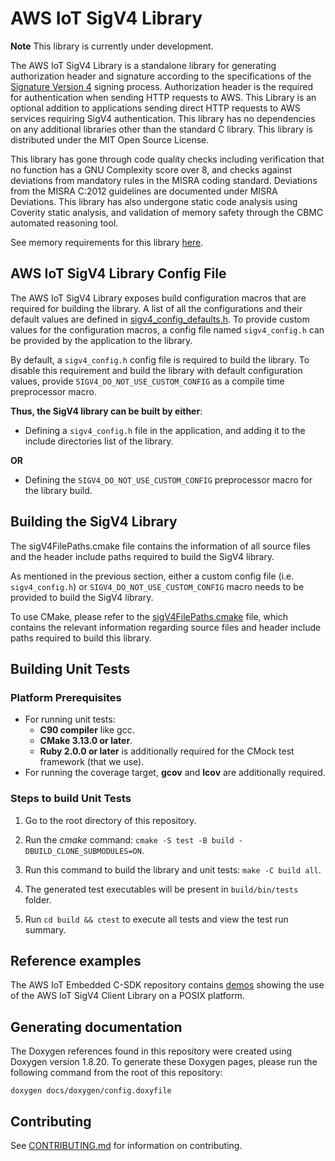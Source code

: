 # AWS IoT SigV4 Library

**Note** This library is currently under development.

The AWS IoT SigV4 Library is a standalone library for generating authorization header and signature according to the specifications of the [Signature Version 4](https://docs.aws.amazon.com/general/latest/gr/signature-version-4.html) signing process. Authorization header is the required for authentication when sending HTTP requests to AWS. This Library is an optional addition to applications sending direct HTTP requests to AWS services requiring SigV4 authentication. This library has no dependencies on any additional libraries other than the standard C library. This library is distributed under the MIT Open Source License.

This library has gone through code quality checks including verification that no function has a GNU Complexity score over 8, and checks against deviations from mandatory rules in the MISRA coding standard. Deviations from the MISRA C:2012 guidelines are documented under MISRA Deviations. This library has also undergone static code analysis using Coverity static analysis, and validation of memory safety through the CBMC automated reasoning tool.

See memory requirements for this library [here][a9].

[a9]: ./docs/doxygen/include/size_table.md

## AWS IoT SigV4 Library Config File
The AWS IoT SigV4 Library exposes build configuration
macros that are required for building the library. A list of all the
configurations and their default values are defined in
[sigv4_config_defaults.h][b1]. To provide custom values for the
configuration macros, a config file named `sigv4_config.h` can be
provided by the application to the library.

[b1]: source/include/sigv4_config_defaults.h

By default, a `sigv4_config.h` config file is required to build
the library. To disable this requirement and build the library with default
configuration values, provide `SIGV4_DO_NOT_USE_CUSTOM_CONFIG` as
a compile time preprocessor macro.

**Thus, the SigV4 library can be built by either**:

* Defining a `sigv4_config.h` file in the application, and adding
  it to the include directories list of the library.

**OR**

* Defining the `SIGV4_DO_NOT_USE_CUSTOM_CONFIG` preprocessor macro
  for the library build.
  
## Building the SigV4 Library

The sigV4FilePaths.cmake file contains the information of all source files and the header include paths required to build the SigV4 library.

As mentioned in the previous section, either a custom config file (i.e.
`sigv4_config.h`) or `SIGV4_DO_NOT_USE_CUSTOM_CONFIG`
macro needs to be provided to build the SigV4 library.

To use CMake, please refer to the [sigV4FilePaths.cmake](https://github.com/aws/SigV4-for-AWS-IoT-embedded-sdk/blob/main/sigv4FilePaths.cmake) file, which contains the relevant information regarding source files and header include paths required to build this library.

## Building Unit Tests

### Platform Prerequisites

- For running unit tests:
    - **C90 compiler** like gcc.
    - **CMake 3.13.0 or later**.
    - **Ruby 2.0.0 or later** is additionally required for the CMock test framework (that we use).
- For running the coverage target, **gcov** and **lcov** are additionally required.

### Steps to build **Unit Tests**

1. Go to the root directory of this repository.

1. Run the *cmake* command: `cmake -S test -B build -DBUILD_CLONE_SUBMODULES=ON`.

1. Run this command to build the library and unit tests: `make -C build all`.

1. The generated test executables will be present in `build/bin/tests` folder.

1. Run `cd build && ctest` to execute all tests and view the test run summary.

## Reference examples

The AWS IoT Embedded C-SDK repository contains [demos](https://github.com/aws/aws-iot-device-sdk-embedded-C/tree/main/demos/http/http_demo_s3_download) showing the use of the AWS IoT SigV4 Client Library on a POSIX platform.

## Generating documentation

The Doxygen references found in this repository were created using Doxygen
version 1.8.20. To generate these Doxygen pages, please run the following
command from the root of this repository:

```shell
doxygen docs/doxygen/config.doxyfile
```
## Contributing

See [CONTRIBUTING.md](CONTRIBUTING.md) for information on contributing.
